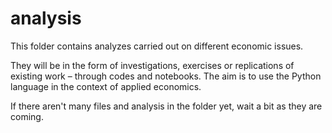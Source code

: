 # analysis
This folder contains analyzes carried out on different economic issues.

They will be in the form of investigations, exercises or replications of existing work – through codes and notebooks. The aim is to use the Python language in the context of applied economics.

If there aren't many files and analysis in the folder yet, wait a bit as they are coming.
